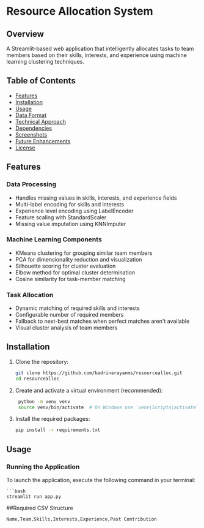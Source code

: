 # Resource Allocation System

## Overview
A Streamlit-based web application that intelligently allocates tasks to team members based on their skills, interests, and experience using machine learning clustering techniques.

## Table of Contents
- [Features](#features)
- [Installation](#installation)
- [Usage](#usage)
- [Data Format](#data-format)
- [Technical Approach](#technical-approach)
- [Dependencies](#dependencies)
- [Screenshots](#screenshots)
- [Future Enhancements](#future-enhancements)
- [License](#license)

## Features

### Data Processing
- Handles missing values in skills, interests, and experience fields
- Multi-label encoding for skills and interests
- Experience level encoding using LabelEncoder
- Feature scaling with StandardScaler
- Missing value imputation using KNNImputer

### Machine Learning Components
- KMeans clustering for grouping similar team members
- PCA for dimensionality reduction and visualization
- Silhouette scoring for cluster evaluation
- Elbow method for optimal cluster determination
- Cosine similarity for task-member matching

### Task Allocation
- Dynamic matching of required skills and interests
- Configurable number of required members
- Fallback to next-best matches when perfect matches aren't available
- Visual cluster analysis of team members

## Installation

1. Clone the repository:
   ```bash
   git clone https://github.com/badrinarayanms/resourcealloc.git
   cd resourcealloc

2. Create and activate a virtual environment (recommended):
   ```bash
    python -m venv venv
    source venv/bin/activate  # On Windows use `venv\Scripts\activate`

3. Install the required packages:    
    ```bash
    pip install -r requirements.txt


## Usage

### Running the Application
To launch the application, execute the following command in your terminal:

    ```bash
    streamlit run app.py

##Required CSV Structure
```bash
Name,Team,Skills,Interests,Experience,Past Contribution
